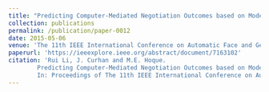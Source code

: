 ```yaml
---
title: "Predicting Computer-Mediated Negotiation Outcomes based on Modeling Facial Expression Synchronization"
collection: publications
permalink: /publication/paper-0012
date: 2015-05-06
venue: 'The 11th IEEE International Conference on Automatic Face and Gesture Recognition (FG 2015)'
paperurl: 'https://ieeexplore.ieee.org/abstract/document/7163102'
citation: 'Rui Li, J. Curhan and M.E. Hoque.
        Predicting Computer-Mediated Negotiation Outcomes based on Modeling Facial Expression Synchronization.
        In: Proceedings of The 11th IEEE International Conference on Automatic Face and Gesture Recognition (FG 2015), 1--6, May 2015.'
---
```

